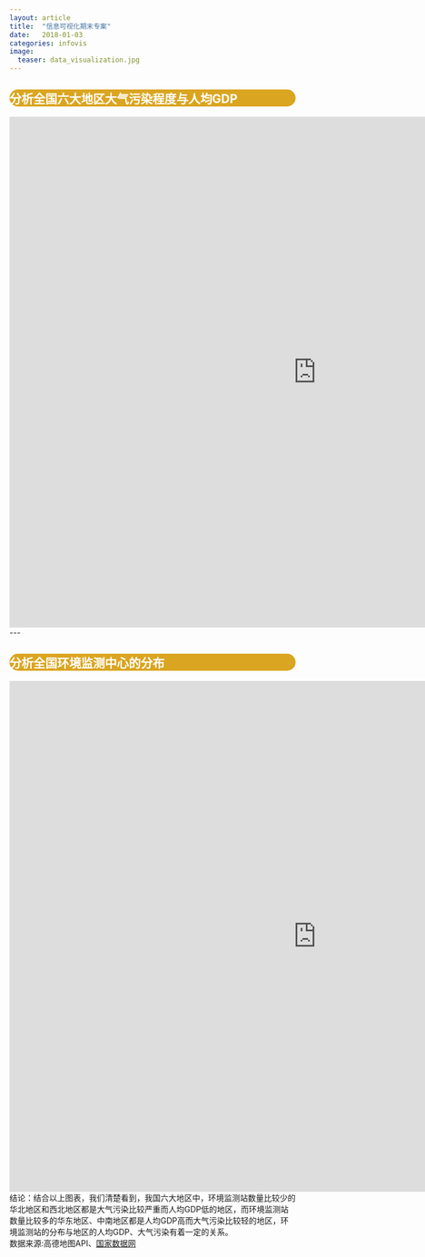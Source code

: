 ```yaml
---
layout: article
title:  "信息可视化期末专案"
date:   2018-01-03 
categories: infovis
image:
  teaser: data_visualization.jpg
---
```

<div style="background: #DAA520; color:white;border-radius:20px">
    <h2>分析全国六大地区大气污染程度与人均GDP</h2>  
</div>
<iframe src="https://public.tableau.com/views/1_5291/GDP_3?:embed=y&:display_count=yes&publish=yes" width="1080px" height="900px" frameborder="0"></iframe>
---

<div style="background: #DAA520; color:white;border-radius:20px">
    <h2>分析全国环境监测中心的分布</h2>  
</div>
<iframe src="https://public.tableau.com/shared/2B9B96B4S?:display_count=yes" width="1080px" height="900px" frameborder="0"></iframe>
<div>结论：结合以上图表，我们清楚看到，我国六大地区中，环境监测站数量比较少的华北地区和西北地区都是大气污染比较严重而人均GDP低的地区，而环境监测站数量比较多的华东地区、中南地区都是人均GDP高而大气污染比较轻的地区，环境监测站的分布与地区的人均GDP、大气污染有着一定的关系。</div>
<div>数据来源:高德地图API、<a href="http://data.stats.gov.cn/">国家数据网</a></div>